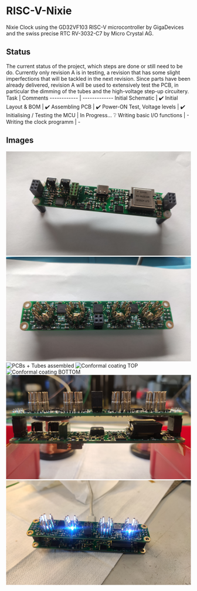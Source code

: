 # RISC-V-Nixie
Nixie Clock using the GD32VF103 RISC-V microcontroller by GigaDevices and the swiss precise RTC RV-3032-C7 by Micro Crystal AG.

## Status
The current status of the project, which steps are done or still need to be do. Currently only revision A is in testing, a revision that has some slight imperfections that will be tackled in the next revision. Since parts have been already delivered, revision A will be used to extensively test the PCB, in particular the dimming of the tubes and the high-voltage step-up circuitery.
Task | Comments
------------ | -------------
Initial Schematic | :heavy_check_mark:
Initial Layout & BOM | :heavy_check_mark:
Assembling PCB | :heavy_check_mark:
Power-ON Test, Voltage levels | :heavy_check_mark:
Initialising / Testing the MCU | In Progress... :grey_question:
Writing basic I/O functions | -
Writing the clock programm | -

## Images
![Lower assembled PCB](https://github.com/gfcwfzkm/RISC-V-Nixie/blob/main/images/IMG_20210522_102124.jpg)
![Upper assembled PCB](https://github.com/gfcwfzkm/RISC-V-Nixie/blob/main/images/IMG_20210522_102314.jpg)
![PCBs + Tubes assembled](https://github.com/gfcwfzkm/RISC-V-Nixie/blob/main/images/IMG_20210522_104633.jpg)
![Conformal coating TOP](https://github.com/gfcwfzkm/RISC-V-Nixie/blob/main/images/IMG_20210526_070233.jpg)
![Conformal coating BOTTOM](https://github.com/gfcwfzkm/RISC-V-Nixie/blob/main/images/IMG_20210526_070308.jpg)
![Spacing between high-voltage pins of the upper PCB and the lower PCB's buttons / transformer](https://github.com/gfcwfzkm/RISC-V-Nixie/blob/main/images/IMG_20210526_070404.jpg)
![Initial Power test, no magic smoke & all voltages within specs!](https://github.com/gfcwfzkm/RISC-V-Nixie/blob/main/images/IMG_20210526_075324.jpg)
